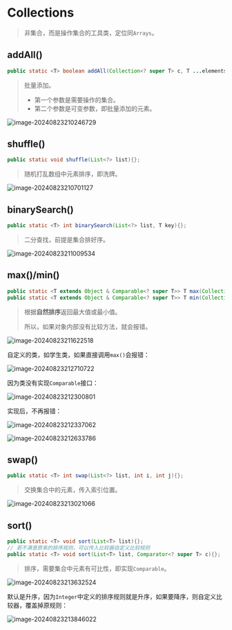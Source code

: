 # Collections

> 非集合，而是操作集合的工具类，定位同`Arrays`。

## addAll()

```java
public static <T> boolean addAll(Collection<? super T> c, T ...elements){};
```

> 批量添加。
>
> - 第一个参数是需要操作的集合。
> - 第二个参数是可变参数，即批量添加的元素。

![image-20240823210246729](assets/image-20240823210246729.png)

## shuffle()

```java
public static void shuffle(List<?> list){};
```

> 随机打乱数组中元素排序，即洗牌。

![image-20240823210701127](assets/image-20240823210701127.png)

## binarySearch()

```java
public static <T> int binarySearch(List<?> list, T key){};
```

> 二分查找，前提是集合排好序。

![image-20240823211009534](assets/image-20240823211009534.png)

## max()/min()

```java
public static <T extends Object & Comparable<? super T>> T max(Collection<T> coll){};
public static <T extends Object & Comparable<? super T>> T min(Collection<T> coll){};
```

> 根据**自然排序**返回最大值或最小值。
>
> 所以，如果对象内部没有比较方法，就会报错。

![image-20240823211622518](assets/image-20240823211622518.png)

自定义的类，如学生类，如果直接调用`max()`会报错：

![image-20240823212710722](assets/image-20240823212710722.png)

因为类没有实现`Comparable`接口：

![image-20240823212300801](assets/image-20240823212300801.png)

实现后，不再报错：

![image-20240823212337062](assets/image-20240823212337062.png)

![image-20240823212633786](assets/image-20240823212633786.png)

## swap()

```java
public static <T> int swap(List<?> list, int i, int j){};
```

> 交换集合中的元素，传入索引位置。

![image-20240823213021066](assets/image-20240823213021066.png)

## sort()

```java
public static <T> void sort(List<T> list){};
// 若不满意原来的排序规则，可以传入比较器自定义比较规则
public static <T> void sort(List<T> list, Comparator<? super T> c){};
```

> 排序，需要集合中元素有可比性，即实现`Comparable`。

![image-20240823213632524](assets/image-20240823213632524.png)

默认是升序，因为`Integer`中定义的排序规则就是升序，如果要降序，则自定义比较器，覆盖掉原规则：

![image-20240823213846022](assets/image-20240823213846022.png)